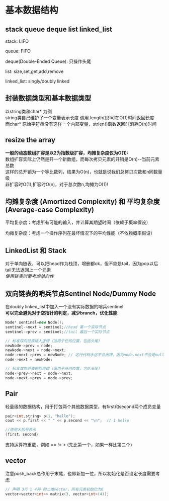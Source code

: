 # 基本数据结构
## stack queue deque list linked_list
stack: LIFO  

queue: FIFO  

deque(Double-Ended Queue): 只操作头尾  

list: size,set,get,add,remove

linked_list: singly/doubly linked
## 封装数据类型和基本数据类型
以string类和char* 为例  
string类自己维护了一个变量表示长度 调用.length()即可在O(1)时间返回长度  
而char* 原始字符串没有这样一个内部变量，strlen()函数返回时消耗O(n)时间

## resize the array
**一般的动态数组扩容是以2为指数级扩容，均摊复杂度仅为O(1):**  
数组扩容实际上仍然是开一个新数组，而每次拷贝元素的开销是O(n)--当前元素总数  
这样的总开销为一个等比数列，结果为O(n)，也就是说我们总拷贝次数和n同数量级  
非扩容时O(1),扩容时O(n)，对于总次数n,均摊为O(1)!
## 均摊复杂度 (Amortized Complexity)​​ 和 ​​平均复杂度 (Average-case Complexity)​​ 
平均复杂度​​：考虑所有可能的输入，并计算其期望时间（依赖于概率假设）


​​均摊复杂度​​：考虑一个操作序列在最坏情况下的平均性能（不依赖概率假设）
## LinkedList 和 Stack
对于单向链表，可以把head作为栈顶，增删都ok，但不能是tail，因为pop以后tail无法返回上一个元素  
*使用链表时要考虑单向性*
## 双向链表的哨兵节点Sentinel Node/Dummy Node
在doubly linked_list中加入一个没有实际数据的哨兵sentinel  
**可以完全避免对于空指针的判定，减少branch，优化性能**
```cpp
Node* sentinel=new Node();
sentinel->next = sentinel;//head 第一个实际节点
sentinel->prev = sentinel;//tail 最后一个实际节点

// 标准双向链表插入逻辑（适用于任何位置，包括头尾）
newNode->prev = node;
newNode->next = node->next;
node->next->prev = newNode; // 这行代码永远不会出错，因为node.next不会是null（至少是哨兵）
node->next = newNode;

// 标准双向链表删除逻辑（适用于任何位置，包括头尾）
node->prev->next = node->next;
node->next->prev = node->prev;
```
## Pair
轻量级的数据结构，用于打包两个其他数据类型，有first和second两个成员变量
```cpp
pair<int,string> p(1, "hello");
cout << p.first << " " << p.second << "\n";  // 1 hello

//使用大括号表示
{first，second}
```
支持运算符重载，例如 == != >   (先比第一个，如果一样比第二个)
## vector
注意push_back总作用于末尾，也即新加一位，所以初始化是否设定长度需要考虑
```cpp
// 声明 3行 x 4列 的二维vector，所有元素初始化为0
vector<vector<int>> matrix(3, vector<int>(4));
```

